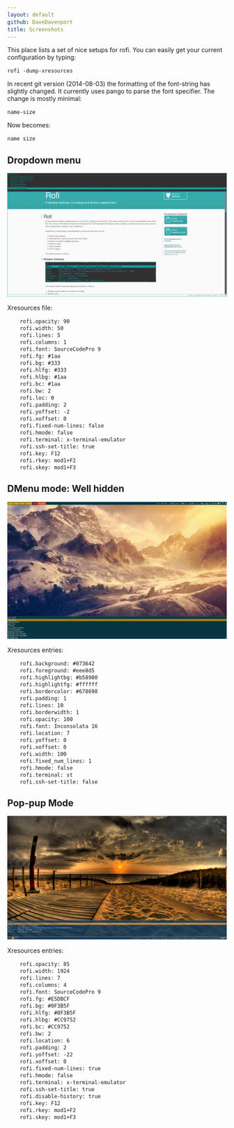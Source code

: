 ```yaml
---
layout: default
github: DaveDavenport
title: Screenshots
---
```



This place lists a set of nice setups for rofi.
You can easily get your current configuration by typing:

    rofi -dump-xresources

In recent git version (2014-08-03) the formatting of the font-string has slightly changed. It
currently uses pango to parse the font specifier. The change is mostly minimal:

```
name-size
```

Now becomes:

```
name size
```


## Dropdown menu

[ ![Rofi in dropdown menu mode](images/rofi/screenshots/dropdown.png)
](images/rofi/screenshots/dropdown.png)

Xresources file:

        rofi.opacity: 90
        rofi.width: 50
        rofi.lines: 5
        rofi.columns: 1
        rofi.font: SourceCodePro 9
        rofi.fg: #1aa
        rofi.bg: #333
        rofi.hlfg: #333
        rofi.hlbg: #1aa
        rofi.bc: #1aa
        rofi.bw: 2
        rofi.loc: 0
        rofi.padding: 2
        rofi.yoffset: -2
        rofi.xoffset: 0
        rofi.fixed-num-lines: false
        rofi.hmode: false
        rofi.terminal: x-terminal-emulator
        rofi.ssh-set-title: true
        rofi.key: F12
        rofi.rkey: mod1+F2
        rofi.skey: mod1+F3

## DMenu mode: Well hidden

[ ![Rofi dmenu mode: Well Hidden](images/rofi/screenshots/dmenu_greg.jpg)
](images/rofi/screenshots/dmenu_greg.jpg)

Xresources entries:

        rofi.background: #073642
        rofi.foreground: #eee8d5
        rofi.highlightbg: #b58900
        rofi.highlightfg: #ffffff
        rofi.bordercolor: #678698
        rofi.padding: 1
        rofi.lines: 10
        rofi.borderwidth: 1
        rofi.opacity: 100
        rofi.font: Inconsolata 16
        rofi.location: 7
        rofi.yoffset: 0
        rofi.xoffset: 0
        rofi.width: 100
        rofi.fixed_num_lines: 1
        rofi.hmode: false
        rofi.terminal: st
        rofi.ssh-set-title: false



## Pop-pup Mode

[ ![Rofi pop-pup mode](images/rofi/screenshots/dropup.png)
](images/rofi/screenshots/dropup.png)

Xresources entries:

        rofi.opacity: 85
        rofi.width: 1924
        rofi.lines: 7
        rofi.columns: 4
        rofi.font: SourceCodePro 9
        rofi.fg: #E5DBCF
        rofi.bg: #0F3B5F
        rofi.hlfg: #0F3B5F
        rofi.hlbg: #CC9752
        rofi.bc: #CC9752
        rofi.bw: 2
        rofi.location: 6
        rofi.padding: 2
        rofi.yoffset: -22
        rofi.xoffset: 0
        rofi.fixed-num-lines: true
        rofi.hmode: false
        rofi.terminal: x-terminal-emulator
        rofi.ssh-set-title: true
        rofi.disable-history: true
        rofi.key: F12
        rofi.rkey: mod1+F2
        rofi.skey: mod1+F3

